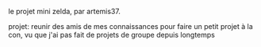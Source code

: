 le projet mini zelda, par artemis37.

projet: reunir des amis de mes connaissances pour faire un petit projet à la con, vu que j'ai pas fait de projets de groupe depuis longtemps
